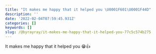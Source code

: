 ```yaml
---
title: "It makes me happy that it helped you \U0001F601\U0001F44D"
description: ''
date: '2022-02-04T07:59:45.931Z'
categories: []
keywords: []
slug: /@byrayray/it-makes-me-happy-that-it-helped-you-77c5c574b275
---
```


It makes me happy that it helped you 😁👍